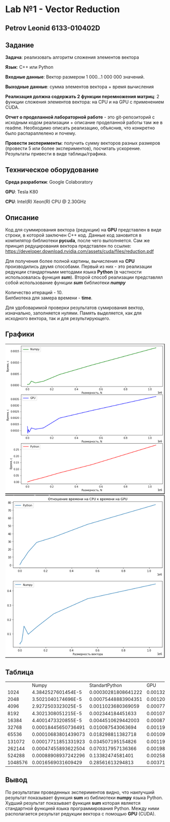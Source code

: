 # Lab №1 - Vector Reduction
## Petrov Leonid 6133-010402D

## Задание

<b>Задача</b>: реализовать алгоритм сложения элементов вектора

<b>Язык</b>: C++ или Python

<b>Входные данные</b>: Вектор размером 1 000...1 000 000 значений.

<b>Выходные данные</b>: сумма элементов вектора + время вычисления

<b>Реализация должна содержать 2 функции перемножения матриц</b>: 2 функции сложения элементов вектора: на CPU и на
GPU с применением CUDA.

<b>Отчет о проделанной лабораторной работе</b> - это git-репозиторий с исходным кодом реализации + описание проделанной работы там же в readme.
Необходимо описать реализацию, объяснив, что конкретно было распараллелено и почему.

<b>Провести эксперименты</b>:  получить сумму векторов разных размеров (провести 5 или более экспериментов), посчитать ускорение. Результаты привести в виде таблицы/графика.

## Техническое оборудование

<b>Среда разработки</b>: Google Colaboratory

<b>GPU</b>: Tesla K80

<b>CPU</b>: Intel(R) Xeon(R) CPU @ 2.30GHz

## Описание
Код для суммирования вектора (редукции) на <b>GPU</b> представлен в виде строки, в которой заключен C++ код. Данные код зановится в компилятор библиотеки <b>pycuda</b>, после чего выполняется.
Сам же принцип редуцирования вектора представлен по ссылке: https://developer.download.nvidia.com/assets/cuda/files/reduction.pdf

Для получения более полной картины, вычисления на <b>CPU</b> производились двумя способами. Первый из них - это реализации редукции стандартными методами языка <b>Python</b>
(в частности использовалась функция <b><i>sum</i></b>). Второй способ реализации представлял собой использование функции <b><i>sum</i></b> библиотеки <b><i>numpy</i></b>

Количество итераций - 10. <br>
Билбиотека для замера времени - <b>time</b>.

Для удобоваримой проверки результатов сумирования вектор, изначально, заполняется нулями.
Память выделяется, как для исходного вектора, так и для результирующего.


## Графики
![Сравнение времени выполнения алгоритмов](./Images/Speed-Compare.PNG)
![Ускорение GPU в сравнении с CPU](./Images/Time-Compare.PNG)

## Таблица
<table border="0" cellpadding="0" cellspacing="0" id="sheet0" class="sheet0 gridlines">
        <col class="col0">
        <col class="col1">
        <col class="col2">
        <col class="col3">
        <tbody>
          <tr class="row0">
            <td class="column0">&nbsp;</td>
            <td class="column1 style1 s">Numpy</td>
            <td class="column2 style1 s">StandartPython</td>
            <td class="column3 style1 s">GPU</td>
          </tr>
          <tr class="row1">
            <td class="column0 style1 n">1024</td>
            <td class="column1 style0 n">4.3842527601454E-5</td>
            <td class="column2 style0 n">0.00030281808641222</td>
            <td class="column3 style0 n">0.0013220575120714</td>
          </tr>
          <tr class="row2">
            <td class="column0 style1 n">2048</td>
            <td class="column1 style0 n">3.5021040174696E-5</td>
            <td class="column2 style0 n">0.00075448883904351</td>
            <td class="column3 style0 n">0.0012020534939236</td>
          </tr>
          <tr class="row3">
            <td class="column0 style1 n">4096</td>
            <td class="column1 style0 n">2.9272503323025E-5</td>
            <td class="column2 style0 n">0.0011023680369059</td>
            <td class="column3 style0 n">0.00077531072828505</td>
          </tr>
          <tr class="row4">
            <td class="column0 style1 n">8192</td>
            <td class="column1 style0 n">4.3021308051215E-5</td>
            <td class="column2 style0 n">0.002344184451633</td>
            <td class="column3 style0 n">0.0010720358954536</td>
          </tr>
          <tr class="row5">
            <td class="column0 style1 n">16384</td>
            <td class="column1 style0 n">4.4001473320855E-5</td>
            <td class="column2 style0 n">0.0044510629442003</td>
            <td class="column3 style0 n">0.00087391005622016</td>
          </tr>
          <tr class="row6">
            <td class="column0 style1 n">32768</td>
            <td class="column1 style0 n">0.00018445650736491</td>
            <td class="column2 style0 n">0.010087543063694</td>
            <td class="column3 style0 n">0.0011988745795356</td>
          </tr>
          <tr class="row7">
            <td class="column0 style1 n">65536</td>
            <td class="column1 style0 n">0.00010683801439073</td>
            <td class="column2 style0 n">0.018298811382718</td>
            <td class="column3 style0 n">0.0010981559753418</td>
          </tr>
          <tr class="row8">
            <td class="column0 style1 n">131072</td>
            <td class="column1 style0 n">0.00017711851331923</td>
            <td class="column2 style0 n">0.034507195154826</td>
            <td class="column3 style0 n">0.0011994308895535</td>
          </tr>
          <tr class="row9">
            <td class="column0 style1 n">262144</td>
            <td class="column1 style0 n">0.00047455893622504</td>
            <td class="column2 style0 n">0.070317957136366</td>
            <td class="column3 style0 n">0.0019829273223877</td>
          </tr>
          <tr class="row10">
            <td class="column0 style1 n">524288</td>
            <td class="column1 style0 n">0.00088908937242296</td>
            <td class="column2 style0 n">0.13382474581401</td>
            <td class="column3 style0 n">0.0025820732116699</td>
          </tr>
          <tr class="row11">
            <td class="column0 style1 n">1048576</td>
            <td class="column1 style0 n">0.0016569031609429</td>
            <td class="column2 style0 n">0.28561613294813</td>
            <td class="column3 style0 n">0.0037104818556044</td>
          </tr>
        </tbody>
    </table>


## Вывод
По результатам проведенных экспериментов видно, что наилучший результат показывает функция <b>sum</b> из библиотеки <b>numpy</b> языка Python. Худший результат показывает функция <b>sum</b>
которая является стандартной функцией языка программирования Python. Между ними располагается результат редукции вектора с помощью <B>GPU</b> (CUDA). 
